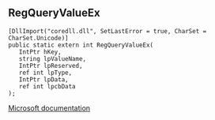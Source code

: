 ## RegQueryValueEx

```
[DllImport("coredll.dll", SetLastError = true, CharSet = CharSet.Unicode)]
public static extern int RegQueryValueEx(
   IntPtr hKey,
   string lpValueName,
   IntPtr lpReserved,
   ref int lpType,
   IntPtr lpData,
   ref int lpcbData
);
```

[Microsoft documentation](https://docs.microsoft.com/en-us/windows/win32/api/winreg/nf-winreg-regqueryvalueexw)

